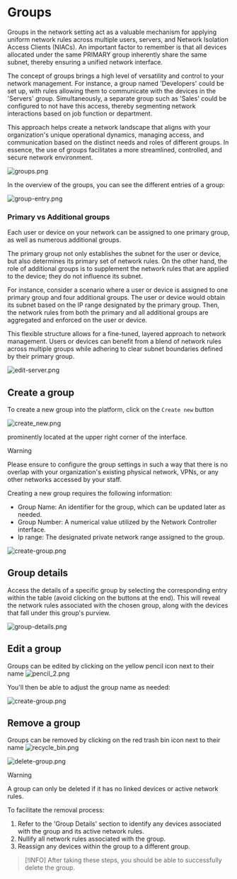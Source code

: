 # Groups

Groups in the network setting act as a valuable mechanism for applying uniform network rules across multiple users, servers, and Network Isolation Access Clients (NIACs). An important factor to remember is that all devices allocated under the same PRIMARY group inherently share the same subnet, thereby ensuring a unified network interface.

The concept of groups brings a high level of versatility and control to your network management. For instance, a group named 'Developers' could be set up, with rules allowing them to communicate with the devices in the 'Servers' group. Simultaneously, a separate group such as 'Sales' could be configured to not have this access, thereby segmenting network interactions based on job function or department.

This approach helps create a network landscape that aligns with your organization's unique operational dynamics, managing access, and communication based on the distinct needs and roles of different groups. In essence, the use of groups facilitates a more streamlined, controlled, and secure network environment.


![groups.png](/groups.png ':size=900')

In the overview of the groups, you can see the different entries of a group:

![group-entry.png](/group-entry_2.png ':size=900')




### Primary vs Additional groups

Each user or device on your network can be assigned to one primary group, as well as numerous additional groups.

The primary group not only establishes the subnet for the user or device, but also determines its primary set of network rules. On the other hand, the role of additional groups is to supplement the network rules that are applied to the device; they do not influence its subnet.

For instance, consider a scenario where a user or device is assigned to one primary group and four additional groups. The user or device would obtain its subnet based on the IP range designated by the primary group. Then, the network rules from both the primary and all additional groups are aggregated and enforced on the user or device.

This flexible structure allows for a fine-tuned, layered approach to network management. Users or devices can benefit from a blend of network rules across multiple groups while adhering to clear subnet boundaries defined by their primary group.


![edit-server.png](/edit-server.png ':size=600')


## Create a group

To create a new group into the platform, click on the `Create new` button 

![create_new.png](/create_new.png)

prominently located at the upper right corner of the interface.

> [!WARNING]
> Please ensure to configure the group settings in such a way that there is no overlap with your organization's existing physical network, VPNs, or any other networks accessed by your staff.

Creating a new group requires the following information:

- Group Name: An identifier for the group, which can be updated later as needed.
- Group Number: A numerical value utilized by the Network Controller interface.
- Ip range: The designated private network range assigned to the group.


![create-group.png](/create-group.png ':size=600')


## Group details
Access the details of a specific group by selecting the corresponding entry within the table (avoid clicking on the buttons at the end). This will reveal the network rules associated with the chosen group, along with the devices that fall under this group's purview.


![group-details.png](/group-entry.png ':size=900')


## Edit a group
Groups can be edited by clicking on the yellow pencil icon next to their name ![pencil_2.png](/pencil_2.png)

 You'll then be able to adjust the group name as needed:

![create-group.png](/edit-group.png ':size=600')



## Remove a group
Groups can be removed by clicking on the red trash bin icon next to their name 
![recycle_bin.png](/recycle_bin.png)



![delete-group.png](/delete-group.png ':size=500')



> [!WARNING]
> A group can only be deleted if it has no linked devices or active network rules.

To facilitate the removal process:

1. Refer to the 'Group Details' section to identify any devices associated with the group and its active network rules.
2. Nullify all network rules associated with the group.
3. Reassign any devices within the group to a different group.

> [!INFO]
> After taking these steps, you should be able to successfully delete the group.


